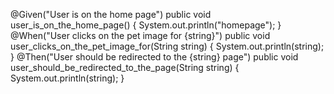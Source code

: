 @Given("User is on the home page")
	public void user_is_on_the_home_page() {
		 System.out.println("homepage");
	}
	@When("User clicks on the pet image for {string}")
	public void user_clicks_on_the_pet_image_for(String string) {
	    System.out.println(string);
	}
	@Then("User should be redirected to the {string} page")
	public void user_should_be_redirected_to_the_page(String string) {
		 System.out.println(string);
	}
